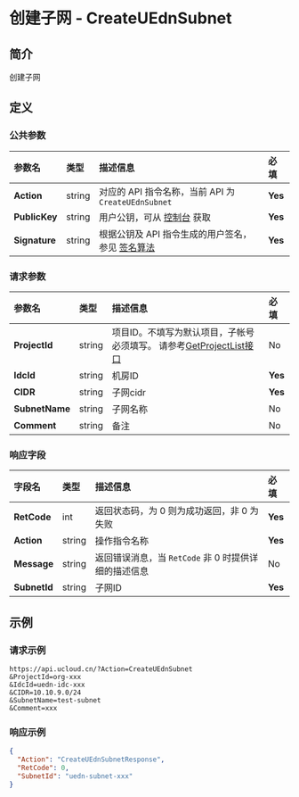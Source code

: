 # 创建子网 - CreateUEdnSubnet

## 简介

创建子网








## 定义

### 公共参数

| 参数名 | 类型 | 描述信息 | 必填 |
|:---|:---|:---|:---|
| **Action**     | string  | 对应的 API 指令名称，当前 API 为 `CreateUEdnSubnet`                        | **Yes** |
| **PublicKey**  | string  | 用户公钥，可从 [控制台](https://console.ucloud.cn/uapi/apikey) 获取                                             | **Yes** |
| **Signature**  | string  | 根据公钥及 API 指令生成的用户签名，参见 [签名算法](api/summary/signature.md)  | **Yes** |

### 请求参数

| 参数名 | 类型 | 描述信息 | 必填 |
|:---|:---|:---|:---|
| **ProjectId** | string | 项目ID。不填写为默认项目，子帐号必须填写。 请参考[GetProjectList接口](api/summary/get_project_list) |No|
| **IdcId** | string | 机房ID |**Yes**|
| **CIDR** | string | 子网cidr |**Yes**|
| **SubnetName** | string | 子网名称 |No|
| **Comment** | string | 备注 |No|

### 响应字段

| 字段名 | 类型 | 描述信息 | 必填 |
|:---|:---|:---|:---|
| **RetCode** | int | 返回状态码，为 0 则为成功返回，非 0 为失败 |**Yes**|
| **Action** | string | 操作指令名称 |**Yes**|
| **Message** | string | 返回错误消息，当 `RetCode` 非 0 时提供详细的描述信息 |No|
| **SubnetId** | string | 子网ID |**Yes**|




## 示例

### 请求示例
    
```
https://api.ucloud.cn/?Action=CreateUEdnSubnet
&ProjectId=org-xxx
&IdcId=uedn-idc-xxx
&CIDR=10.10.9.0/24
&SubnetName=test-subnet
&Comment=xxx
```

### 响应示例
    
```json
{
  "Action": "CreateUEdnSubnetResponse",
  "RetCode": 0,
  "SubnetId": "uedn-subnet-xxx"
}
```





